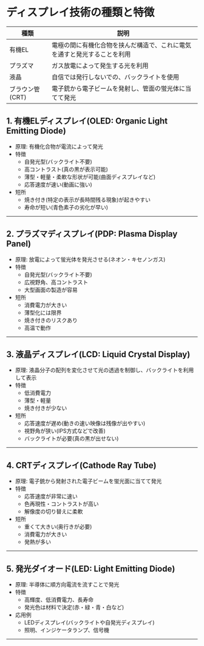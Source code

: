 # ディスプレイ技術の種類と特徴

| 種類            | 説明                                                                     |
|-----------------|--------------------------------------------------------------------------|
| 有機EL          | 電極の間に有機化合物を挟んだ構造で、これに電気を通すと発光することを利用 |
| プラズマ        | ガス放電によって発生する光を利用                                         |
| 液晶            | 自信では発行しないでの、バックライトを使用                               |
| ブラウン管(CRT) | 電子銃から電子ビームを発射し、管面の蛍光体に当てて発光                   |

## 1. 有機ELディスプレイ(OLED: Organic Light Emitting Diode)

- 原理: 有機化合物が電流によって発光
- 特徴
  - 自発光型(バックライト不要)
  - 高コントラスト(真の黒が表示可能)
  - 薄型・軽量・柔軟な形状が可能(曲面ディスプレイなど)
  - 応答速度が速い(動画に強い)
- 短所
  - 焼き付き(特定の表示が長時間残る現象)が起きやすい
  - 寿命が短い(青色素子の劣化が早い)

---

## 2. プラズマディスプレイ(PDP: Plasma Display Panel)

- 原理: 放電によって蛍光体を発光させる(ネオン・キセノンガス)
- 特徴
  - 自発光型(バックライト不要)
  - 広視野角、高コントラスト
  - 大型画面の製造が容易
- 短所
  - 消費電力が大きい
  - 薄型化には限界
  - 焼き付きのリスクあり
  - 高温で動作

---

## 3. 液晶ディスプレイ(LCD: Liquid Crystal Display)

- 原理: 液晶分子の配列を変化させて光の透過を制御し、バックライトを利用して表示
- 特徴
  - 低消費電力
  - 薄型・軽量
  - 焼き付きが少ない
- 短所
  - 応答速度が遅め(動きの速い映像は残像が出やすい)
  - 視野角が狭い(IPS方式などで改善)
  - バックライトが必要(真の黒が出せない)

---

## 4. CRTディスプレイ(Cathode Ray Tube)

- 原理: 電子銃から発射された電子ビームを蛍光面に当てて発光
- 特徴
  - 応答速度が非常に速い
  - 色再現性・コントラストが高い
  - 解像度の切り替えに柔軟
- 短所
  - 重くて大きい(奥行きが必要)
  - 消費電力が大きい
  - 発熱が多い

---

## 5. 発光ダイオード(LED: Light Emitting Diode)

- 原理: 半導体に順方向電流を流すことで発光
- 特徴
  - 高輝度、低消費電力、長寿命
  - 発光色は材料で決定(赤・緑・青・白など)
- 応用例
  - LEDディスプレイ(バックライトや自発光ディスプレイ)
  - 照明、インジケータランプ、信号機

---

